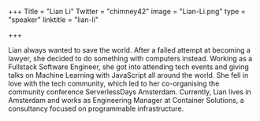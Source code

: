 +++
Title = "Lian Li"
Twitter = "chimney42"
image = "Lian-Li.png"
type = "speaker"
linktitle = "lian-li"

+++

Lian always wanted to save the world. After a failed attempt at becoming a lawyer, she decided to do something with computers instead. Working as a Fullstack Software Engineer, she got into attending tech events and giving talks on Machine Learning with JavaScript all around the world. She fell in love with the tech community, which led to her co-organising the community conference ServerlessDays Amsterdam. Currently, Lian lives in Amsterdam and works as Engineering Manager at Container Solutions, a consultancy focused on programmable infrastructure.   
